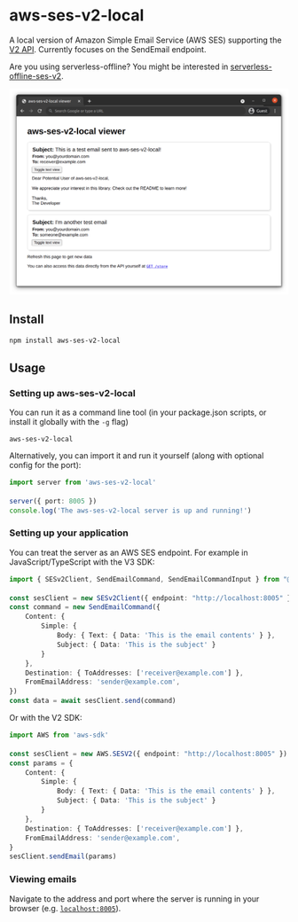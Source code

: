 # aws-ses-v2-local

A local version of Amazon Simple Email Service (AWS SES) supporting the [V2 API](https://docs.aws.amazon.com/ses/latest/APIReference-V2/Welcome.html). Currently focuses on the SendEmail endpoint.

Are you using serverless-offline? You might be interested in [serverless-offline-ses-v2](https://github.com/domdomegg/serverless-offline-ses-v2).

![Screenshot of the email viewer tool](./screenshot.png)

## Install

```
npm install aws-ses-v2-local
```

## Usage

### Setting up aws-ses-v2-local

You can run it as a command line tool (in your package.json scripts, or install it globally with the `-g` flag)

```
aws-ses-v2-local
```

Alternatively, you can import it and run it yourself (along with optional config for the port):

```typescript
import server from 'aws-ses-v2-local'

server({ port: 8005 })
console.log('The aws-ses-v2-local server is up and running!')
```

### Setting up your application

You can treat the server as an AWS SES endpoint. For example in JavaScript/TypeScript with the V3 SDK:

```typescript
import { SESv2Client, SendEmailCommand, SendEmailCommandInput } from "@aws-sdk/client-sesv2"

const sesClient = new SESv2Client({ endpoint: "http://localhost:8005" })
const command = new SendEmailCommand({
    Content: {
        Simple: {
            Body: { Text: { Data: 'This is the email contents' } },
            Subject: { Data: 'This is the subject' }
        }
    },
    Destination: { ToAddresses: ['receiver@example.com'] },
    FromEmailAddress: 'sender@example.com',
})
const data = await sesClient.send(command)
```

Or with the V2 SDK:

```typescript
import AWS from 'aws-sdk'

const sesClient = new AWS.SESV2({ endpoint: "http://localhost:8005" })
const params = {
    Content: {
        Simple: {
            Body: { Text: { Data: 'This is the email contents' } },
            Subject: { Data: 'This is the subject' }
        }
    },
    Destination: { ToAddresses: ['receiver@example.com'] },
    FromEmailAddress: 'sender@example.com',
}
sesClient.sendEmail(params)
```

### Viewing emails

Navigate to the address and port where the server is running in your browser (e.g. [`localhost:8005`](http://localhost:8005/)).
